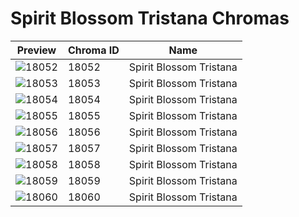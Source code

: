 # Spirit Blossom Tristana Chromas

| Preview | Chroma ID | Name |
|---------|-----------|------|
| ![18052](https://raw.communitydragon.org/latest/plugins/rcp-be-lol-game-data/global/default/v1/champion-chroma-images/18/18052.png) | 18052 | Spirit Blossom Tristana |
| ![18053](https://raw.communitydragon.org/latest/plugins/rcp-be-lol-game-data/global/default/v1/champion-chroma-images/18/18053.png) | 18053 | Spirit Blossom Tristana |
| ![18054](https://raw.communitydragon.org/latest/plugins/rcp-be-lol-game-data/global/default/v1/champion-chroma-images/18/18054.png) | 18054 | Spirit Blossom Tristana |
| ![18055](https://raw.communitydragon.org/latest/plugins/rcp-be-lol-game-data/global/default/v1/champion-chroma-images/18/18055.png) | 18055 | Spirit Blossom Tristana |
| ![18056](https://raw.communitydragon.org/latest/plugins/rcp-be-lol-game-data/global/default/v1/champion-chroma-images/18/18056.png) | 18056 | Spirit Blossom Tristana |
| ![18057](https://raw.communitydragon.org/latest/plugins/rcp-be-lol-game-data/global/default/v1/champion-chroma-images/18/18057.png) | 18057 | Spirit Blossom Tristana |
| ![18058](https://raw.communitydragon.org/latest/plugins/rcp-be-lol-game-data/global/default/v1/champion-chroma-images/18/18058.png) | 18058 | Spirit Blossom Tristana |
| ![18059](https://raw.communitydragon.org/latest/plugins/rcp-be-lol-game-data/global/default/v1/champion-chroma-images/18/18059.png) | 18059 | Spirit Blossom Tristana |
| ![18060](https://raw.communitydragon.org/latest/plugins/rcp-be-lol-game-data/global/default/v1/champion-chroma-images/18/18060.png) | 18060 | Spirit Blossom Tristana |